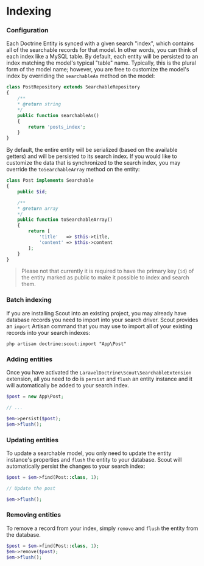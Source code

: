 # Indexing

### Configuration

Each Doctrine Entity is synced with a given search "index", which contains all of the searchable records for that model. 
In other words, you can think of each index like a MySQL table. 
By default, each entity will be persisted to an index matching the model's typical "table" name.
Typically, this is the plural form of the model name; however, you are free to customize the model's index by overriding the `searchableAs` method on the model:

```php
class PostRepository extends SearchableRepository
{
    /**
    * @return string
    */
    public function searchableAs()
    {
        return 'posts_index';
    }
}
```

By default, the entire entity will be serialized (based on the available getters) and will be persisted to its search index. 
If you would like to customize the data that is synchronized to the search index, 
you may override the `toSearchableArray` method on the entity:

```php
class Post implements Searchable 
{
    public $id;

    /**
    * @return array
    */
    public function toSearchableArray()
    {
        return [
            'title'   => $this->title,
            'content' => $this->content
        ];
    }
}
```

> Please not that currently it is required to have the primary key (`id`) of the entity marked as public to make it possible to index and search them.

### Batch indexing

If you are installing Scout into an existing project, 
you may already have database records you need to import into your search driver. 
Scout provides an `import` Artisan command that you may use to import all of your existing records into your search indexes:

```
php artisan doctrine:scout:import "App\Post"
```

### Adding entities

Once you have activated the `LaravelDoctrine\Scout\SearchableExtension` extension, 
all you need to do is `persist` and `flush` an entity instance and it will automatically be added to your search index. 

```php
$post = new App\Post;

// ...

$em->persist($post);
$em->flush();
```

### Updating entities

To update a searchable model, you only need to update the entity instance's properties and `flush` the entity to your database. 
Scout will automatically persist the changes to your search index:

```php
$post = $em->find(Post::class, 1);

// Update the post

$em->flush();
```

### Removing entities

To remove a record from your index, simply `remove` and `flush` the entity from the database.

```php
$post = $em->find(Post::class, 1);
$em->remove($post);
$em->flush();
```
